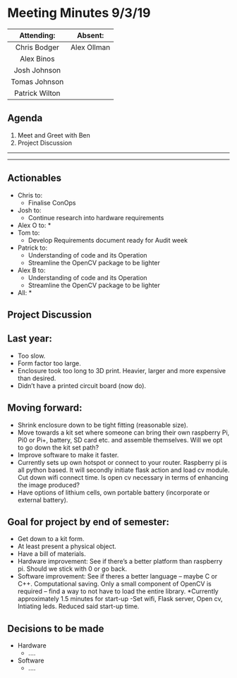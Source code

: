 # Meeting Minutes 9/3/19

| Attending: | Absent: |
| :---: | :---: |
| Chris Bodger | Alex Ollman |
| Alex Binos |   |
| Josh Johnson  |   |
| Tomas Johnson |   |
| Patrick Wilton |   |

## Agenda
1. Meet and Greet with Ben
2. Project Discussion
---



---

## Actionables
* Chris to:
  * Finalise ConOps
* Josh to:
  * Continue research into hardware requirements
* Alex O to:
  *
* Tom to:
  * Develop Requirements document ready for Audit week
* Patrick to:
  * Understanding of code and its Operation
  * Streamline the OpenCV package to be lighter
* Alex B to:
  * Understanding of code and its Operation
  * Streamline the OpenCV package to be lighter
* All:
  *
  
## Project Discussion
## Last year:
* Too slow.
* Form factor too large.
* Enclosure took too long to 3D print. Heavier, larger and more expensive than desired.
* Didn’t have a printed circuit board (now do).

## Moving forward:
* Shrink enclosure down to be tight fitting (reasonable size).
* Move towards a kit set where someone can bring their own raspberry Pi, Pi0 or Pi+, battery, SD card etc. and assemble themselves. Will we opt to go down the kit set path?
* Improve software to make it faster.
* Currently sets up own hotspot or connect to your router. Raspberry pi is all python based. It will secondly initiate flask action and load cv module. Cut down wifi connect time. Is open cv necessary in terms of enhancing the image produced?
* Have options of lithium cells, own portable battery (incorporate or external battery).

## Goal for project by end of semester:
* Get down to a kit form.
* At least present a physical object.
* Have a bill of materials.
* Hardware improvement: See if there’s a better platform than raspberry pi. Should we stick with 0 or go back.
* Software improvement: See if theres a better language – maybe C or C++. Computational saving. Only a small component of OpenCV is required – find a way to not have to load the entire library.
*Currently approximately 1.5 minutes for start-up -Set wifi, Flask server, Open cv, Intiating leds. Reduced said start-up time.

## Decisions to be made
* Hardware
  * ....
* Software
  * ....


